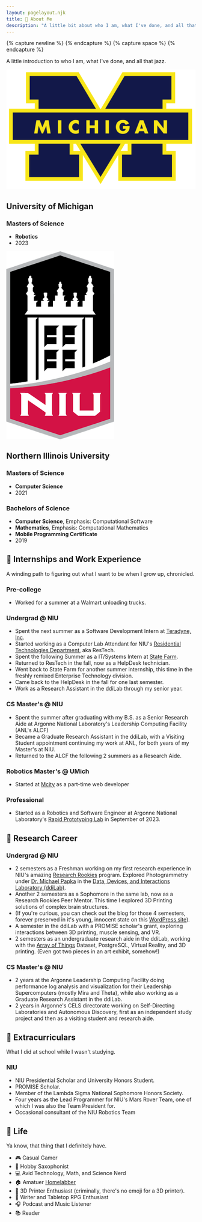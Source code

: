 ```yaml
---
layout: pagelayout.njk
title: 🤝 About Me
description: "A little bit about who I am, what I've done, and all that jazz."
---
```


{% capture newline %}
{% endcapture %}
{% capture space %} {% endcapture %}

A little introduction to who I am, what I've done, and all that jazz.



<div class="responsive_wrapper">
<div class="responsive_multi modal column2">
<div class="column2 image super-center">

![Logo for University of Michigan](/assets/images/Michigan_Logo.png#responsivemedium)

</div>
<div class="column2">

## University of Michigan

### Masters of Science

* **Robotics**
* 2023

</div>
</div>
<div class="responsive_multi modal column2">
<div class="column2 image super-center">

![Logo for Northern Illinois University](/assets/images/NIU_Logo.png#responsivemedium)

</div>
<div class="column2">

## Northern Illinois University

### Masters of Science

* **Computer Science**
* 2021


### Bachelors of Science

* **Computer Science**, Emphasis: Computational Software
* **Mathematics**, Emphasis: Computational Mathematics
* **Mobile Programming Certificate**
* 2019

</div>
</div>
</div>


<div class="responsive_multi">
<div class="column2 modal">

## 🏢 Internships and Work Experience

A winding path to figuring out what I want to be when I grow up, chronicled.

### Pre-college

* Worked for a summer at a Walmart unloading trucks.

### Undergrad @ NIU

* Spent the next summer as a Software Development Intern at [Teradyne, Inc](http://www.teradyne.com/).
* Started working as a Computer Lab Attendant for NIU's [Residential Technologies Department](http://www.niu.edu/housing/student-services/restech/index.shtml), aka ResTech.
* Spent the following Summer as a IT/Systems Intern at [State Farm](https://www.statefarm.com/).
* Returned to ResTech in the fall, now as a HelpDesk technician.
* Went back to State Farm for another summer internship, this time in the freshly remixed Enterprise Technology division.
* Came back to the HelpDesk in the fall for one last semester.
* Work as a Research Assistant in the ddiLab through my senior year.

### CS Master's @ NIU

* Spent the summer after graduating with my B.S. as a Senior Research Aide at Argonne National Laboratory's Leadership Computing Facility (ANL's ALCF)
* Became a Graduate Research Assistant in the ddiLab, with a Visiting Student appointment continuing my work at ANL, for both years of my Master's at NIU.
* Returned to the ALCF the following 2 summers as a Research Aide.

### Robotics Master's @ UMich

* Started at [Mcity](https://mcity.umich.edu/) as a part-time web developer

### Professional

- Started as a Robotics and Software Engineer at Argonne National Laboratory's [Rapid Prototyping Lab](https://rpl.cels.anl.gov/) in September of 2023.

</div>
<div class="column2 modal">

## 🔬 Research Career

### Undergrad @ NIU

* 2 semesters as a Freshman working on my first research experience in NIU's amazing [Research Rookies](http://www.niu.edu/engagedlearning/undergraduate-research/research-rookies/index.shtml) program. Explored Photogrammetry under [Dr. Michael Papka](http://papka.alcf.anl.gov/) in the [Data, Devices, and Interactions Laboratory (ddiLab)](http://ddilab.cs.niu.edu).
* Another 2 semesters as a Sophomore in the same lab, now as a Research Rookies Peer Mentor. This time I explored 3D Printing solutions of complex brain structures.
* (If you're curious, you can check out the blog for those 4 semesters, forever preserved in it's young, innocent state on this [WordPress site](https://ryanlewisresearchrookies.wordpress.com/)).
* A semester in the ddiLab with a PROMISE scholar's grant, exploring interactions between 3D printing, muscle sensing, and VR.
* 2 semesters as an undergraduate research aide in the ddiLab, working with the [Array of Things](https://arrayofthings.github.io/) Dataset, PostgreSQL, Virtual Reality, and 3D printing. (Even got two pieces in an art exhibit, somehow!)

### CS Master's @ NIU

* 2 years at the Argonne Leadership Computing Facility doing performance log analysis and visualization for their Leadership Supercomputers (mostly Mira and Theta), while also working as a Graduate Research Assistant in the ddiLab.
* 2 years in Argonne's CELS directorate working on Self-Directing Laboratories and Autonomous Discovery, first as an independent study project and then as a visiting student and research aide.


</div>
</div>

<div class="responsive_multi">
<div class="column2 modal">

## 🏓 Extracurriculars

What I did at school while I wasn't studying.

### NIU

* NIU Presidential Scholar and University Honors Student.
* PROMISE Scholar.
* Member of the Lambda Sigma National Sophomore Honors Society.
* Four years as the Lead Programmer for NIU's Mars Rover Team, one of which I was also the Team President for.
* Occasional consultant of the NIU Robotics Team

</div>
<div class="column2 modal">

## 🧡 Life

Ya know, that thing that I definitely have.

* 🎮 Casual Gamer
* 🎷 Hobby Saxophonist
* 💻 Avid Technology, Math, and Science Nerd
* 🏠 Amatuer [Homelabber](https://www.reddit.com/r/homelab/)
* 🤖 3D Printer Enthusiast (criminally, there's no emoji for a 3D printer).
* 📝 Writer and Tabletop RPG Enthusiast
* 🎧 Podcast and Music Listener
* 📚 Reader

</div>
</div>
